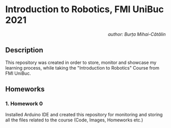# Introduction to Robotics, FMI UniBuc 2021
<p align="right" >  <i> author: Burța Mihai-Cătălin </i> </p>

## Description

  This repository was created in order to store, monitor and showcase my learning process, while taking the "Introduction to Robotics" Course from FMI UniBuc.

## Homeworks

### 1. Homework 0
  Installed Arduino IDE and created this repository for monitoring and storing all the files related to the course (Code, Images, Homeworks etc.)
